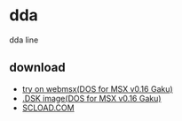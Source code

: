 # dda
dda line

## download
- [try on webmsx(DOS for MSX v0.16 Gaku)](https://webmsx.org/?MACHINE=MSX2J&DISKA_URL=https://raw.githubusercontent.com/renatus-xxxx/dda/main/bin/DDA.DSK)
- [.DSK image(DOS for MSX v0.16 Gaku)](https://raw.githubusercontent.com/renatus-xxxx/dda/main/bin/DDA.DSK)
- [SCLOAD.COM](https://raw.githubusercontent.com/renatus-xxxx/dda/main/bin/DDA.COM)